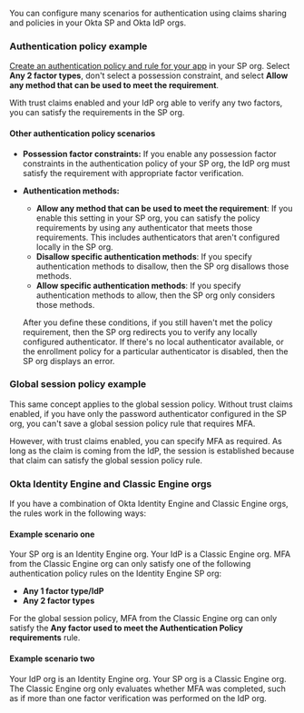 You can configure many scenarios for authentication using claims sharing and policies in your Okta SP and Okta IdP orgs.

### Authentication policy example

[Create an authentication policy and rule for your app](https://help.okta.com/okta_help.htm?type=oie&id=ext-create-auth-policy) in your SP org. Select **Any 2 factor types**, don't select a possession constraint, and select **Allow any method that can be used to meet the requirement**.

With trust claims enabled and your IdP org able to verify any two factors, you can satisfy the requirements in the SP org.

#### Other authentication policy scenarios

* **Possession factor constraints:** If you enable any possession factor constraints in the authentication policy of your SP org, the IdP org must satisfy the requirement with appropriate factor verification.

* **Authentication methods:**
  * **Allow any method that can be used to meet the requirement**: If you enable this setting in your SP org, you can satisfy the policy requirements by using any authenticator that meets those requirements. This includes authenticators that aren't configured locally in the SP org.
  * **Disallow specific authentication methods**: If you specify authentication methods to disallow, then the SP org disallows those methods.
  * **Allow specific authentication methods**: If you specify authentication methods to allow, then the SP org only considers those methods.

  After you define these conditions, if you still haven't met the policy requirement, then the SP org redirects you to verify any locally configured authenticator. If there's no local authenticator available, or the enrollment policy for a particular authenticator is disabled, then the SP org displays an error.

### Global session policy example

This same concept applies to the global session policy. Without trust claims enabled, if you have only the password authenticator configured in the SP org, you can't save a global session policy rule that requires MFA.

However, with trust claims enabled, you can specify MFA as required. As long as the claim is coming from the IdP, the session is established because that claim can satisfy the global session policy rule.

### Okta Identity Engine and Classic Engine orgs

If you have a combination of Okta Identity Engine and Classic Engine orgs, the rules work in the following ways:

#### Example scenario one

Your SP org is an Identity Engine org. Your IdP is a Classic Engine org. MFA from the Classic Engine org can only satisfy one of the following authentication policy rules on the Identity Engine SP org:

* **Any 1 factor type/IdP**
* **Any 2 factor types**

For the global session policy, MFA from the Classic Engine org can only satisfy the **Any factor used to meet the Authentication Policy requirements** rule.

#### Example scenario two

Your IdP org is an Identity Engine org. Your SP org is a Classic Engine org. The Classic Engine org only evaluates whether MFA was completed, such as if more than one factor verification was performed on the IdP org.
